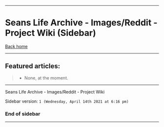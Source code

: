 
***

# Seans Life Archive - Images/Reddit - Project Wiki (Sidebar)

[Back home](https://github.com/seanpm2001/SeansLifeArchive_Images_Reddit/wiki/)

***

## Featured articles:

> * None, at the moment.

***

Seans Life Archive - Images/Reddit - Project Wiki

Sidebar version: `1 (Wednesday, April 14th 2021 at 6:16 pm)`

### End of sidebar

***
